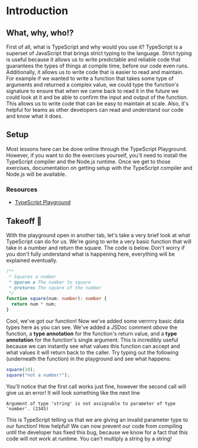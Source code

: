 # Introduction

## What, why, who!?

First of all, what is TypeScript and why would you use it? TypeScript is a superset of JavaScript that brings strict typing to the language. Strict typing is useful because it allows us to write predictable and reliable code that guarantees the types of things at compile time, before our code even runs. Additionally, it allows us to write code that is easier to read and maintain. For example if we wanted to write a function that takes some type of arguments and returned a complex value, we could type the function's signature to ensure that when we came back to read it in the future we could look at it and be able to confirm the input and output of the function. This allows us to write code that can be easy to maintain at scale. Also, it's helpful for teams as other developers can read and understand our code and know what it does.

## Setup

Most lessons here can be done online through the TypeScript Playground. However, if you want to do the exercises yourself, you'll need to install the TypeScript compiler and the Node.js runtime. Once we get to those exercises, documentation on getting setup with the TypeScript compiler and Node.js will be available.

### Resources

- [TypeScript Playground](https://www.typescriptlang.org/play/)

## Takeoff 🚀

With the playground open in another tab, let's take a very brief look at what TypeScript can do for us. We're going to write a very basic function that will take in a number and return the square. The code is below. Don't worry if you don't fully understand what is happening here, everything will be explained eventually.

```ts
/**
 * Squares a number
 * @param a The number to square
 * @returns The square of the number
 */
function square(num: number): number {
  return num * num;
}
```

Cool, we've got our function! Now we've added some verrrrry basic data types here as you can see. We've added a JSDoc comment _above_ the function, a **type annotation** for the function's return value, and a **type annotation** for the function's single argument. This is incredibly useful because we can instantly see what values this function can accept and what values it will return back to the caller. Try typing out the following (underneath the function) in the playground and see what happens:

```ts
square(10);
square("not a number!");
```

You'll notice that the first call works just fine, however the second call will give us an error! It will look something like the next line

```
Argument of type 'string' is not assignable to parameter of type 'number'. (2345)
```

This is TypeScript telling us that we are giving an invalid parameter type to our function! How helpful! We can now prevent our code from compiling until the developer has fixed this bug, because we know for a fact that this code will not work at runtime. You can't multiply a string by a string!
